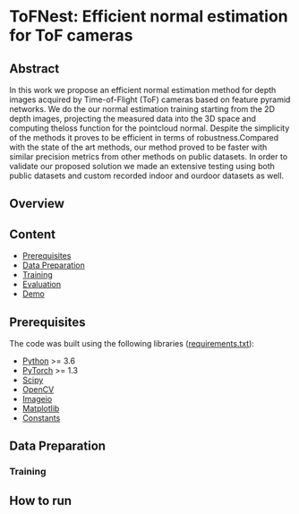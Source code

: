 # ToFNest: Efficient  normal  estimation  for  ToF cameras

## Abstract
In this work we propose an efficient normal estimation method for  depth  images  acquired  by  Time-of-Flight  (ToF)  cameras based  on  feature  pyramid  networks.  We  do  the  our  normal estimation training starting from the 2D depth images, projecting  the  measured  data  into  the  3D  space  and  computing  theloss  function  for  the  pointcloud  normal.  Despite  the  simplicity of the methods it proves to be efficient in terms of robustness.Compared with the state of the art methods, our method proved to be faster with similar precision metrics from other methods on  public  datasets.  In order  to  validate  our  proposed  solution we  made  an  extensive  testing  using  both  public  datasets  and custom recorded indoor and ourdoor datasets as well.

## Overview

## Content
- [Prerequisites](#prerequisites)
- [Data Preparation](#data-preparation)
- [Training](#training)
- [Evaluation](#evaluation)
- [Demo](#demo)

## Prerequisites
The code was built using the following libraries ([requirements.txt](requirements.txt)):
- [Python](https://www.python.org/downloads/)  >= 3.6
- [PyTorch](https://github.com/pytorch/pytorch) >= 1.3
- [Scipy](https://github.com/scipy/scipy)
- [OpenCV](https://github.com/opencv/opencv)
- [Imageio](https://imageio.github.io/)
- [Matplotlib](https://matplotlib.org/stable/index.html)
- [Constants](https://pypi.org/project/constants/)

## Data Preparation

### Training

## How to run
